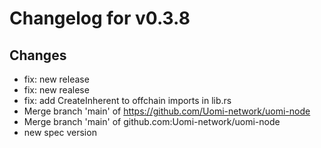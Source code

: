 # Changelog for v0.3.8

## Changes
- fix: new release
- fix: new realese
- fix: add CreateInherent to offchain imports in lib.rs
- Merge branch 'main' of https://github.com/Uomi-network/uomi-node
- Merge branch 'main' of github.com:Uomi-network/uomi-node
- new spec version

